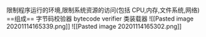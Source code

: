 限制程序运行的环境,限制系统资源的访问(包括 CPU,内存,文件系统,网络)		
==组成==
字节码校验器 bytecode verifier 
类装载器
![[Pasted image 20201114165339.png]]
![[Pasted image 20201114165302.png]]